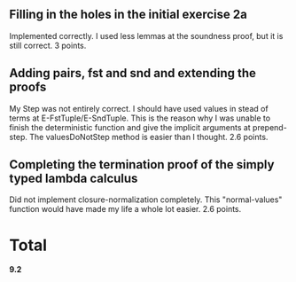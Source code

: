 ## Filling in the holes in the initial exercise 2a

Implemented correctly.
I used less lemmas at the soundness proof, but it is still correct.
3 points.

## Adding pairs, fst and snd and extending the proofs

My Step was not entirely correct. I should have used values in stead of terms at E-FstTuple/E-SndTuple.
This is the reason why I was unable to finish the deterministic function and give the implicit arguments at prepend-step.
The valuesDoNotStep method is easier than I thought.
2.6 points.

## Completing the termination proof of the simply typed lambda calculus

Did not implement closure-normalization completely. This "normal-values" function would have made my life a whole lot easier. 2.6 points.


# Total

**9.2**
